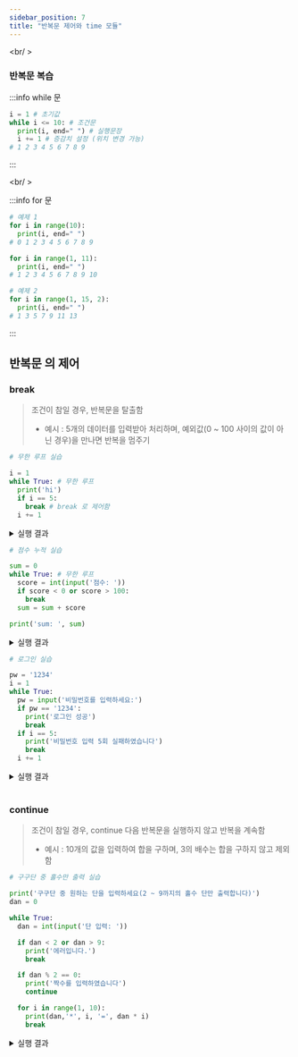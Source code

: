 ```yaml
---
sidebar_position: 7
title: "반복문 제어와 time 모듈"
---
```


<br/ >

### 반복문 복습

:::info while 문

```python
i = 1 # 초기값
while i <= 10: # 조건문
  print(i, end=" ") # 실행문장
  i += 1 # 증감치 설정 (위치 변경 가능)
# 1 2 3 4 5 6 7 8 9
```

:::

<br/ >

:::info for 문

```python
# 예제 1
for i in range(10):
  print(i, end=" ")
# 0 1 2 3 4 5 6 7 8 9

for i in range(1, 11):
  print(i, end=" ")
# 1 2 3 4 5 6 7 8 9 10

# 예제 2
for i in range(1, 15, 2):
  print(i, end=" ")
# 1 3 5 7 9 11 13
```

:::

## 반복문 의 제어

### break

> 조건이 참일 경우, 반복문을 탈출함
>
> - 예시 : 5개의 데이터를 입력받아 처리하며,
>   예외값(0 ~ 100 사이의 값이 아닌 경우)을 만나면 반복을 멈주기

```py
# 무한 루프 실습

i = 1
while True: # 무한 루프
  print('hi')
  if i == 5:
    break # break 로 제어함
  i += 1
```

<details>
<summary>실행 결과</summary>
```text
hi
hi
hi
hi
hi
```
</details>

```py
# 점수 누적 실습

sum = 0
while True: # 무한 루프
  score = int(input('점수: '))
  if score < 0 or score > 100:
    break
  sum = sum + score

print('sum: ', sum)
```

<details>
<summary>실행 결과</summary>
```text
score: 88
score: 90
score: 100
score: -1
sum: 278
```
</details>

```py
# 로그인 실습

pw = '1234'
i = 1
while True:
  pw = input('비밀번호를 입력하세요:')
  if pw == '1234':
    print('로그인 성공')
    break
  if i == 5:
    print('비밀번호 입력 5회 실패하였습니다')
    break
  i += 1
```

<details>
<summary>실행 결과</summary>
```text
비밀번호를 입력하세요: 2
비밀번호를 입력하세요: 34
비밀번호를 입력하세요: 1234
로그인 성공
```
</details>

<br />

### continue

> 조건이 참일 경우, continue 다음 반복문을 실행하지 않고 반복을 계속함
>
> - 예시 : 10개의 값을 입력하여 합을 구하며, 3의 배수는 합을 구하지 않고 제외함

```py
# 구구단 중 홀수만 출력 실습

print('구구단 중 원하는 단을 입력하세요(2 ~ 9까지의 홀수 단만 출력합니다)')
dan = 0

while True:
  dan = int(input('단 입력: '))

  if dan < 2 or dan > 9:
    print('에러입니다.')
    break

  if dan % 2 == 0:
    print('짝수를 입력하였습니다')
    continue

  for i in range(1, 10):
    print(dan,'*', i, '=', dan * i)
    break
```

<details>
<summary>실행 결과</summary>
```text
단 입력: 2
짝수를 입력하였습니다
단 입력: 3
3 * 1 = 3
3 * 2 = 6
3 * 3 = 9
3 * 4 = 12
3 * 5 = 15
3 * 6 = 18
3 * 7 = 21
3 * 8 = 24
3 * 9 = 27
```
</details>

<!-- <br/ >

---

<br/ >

## time 모듈

<br/ >

---

<br/ >

## 조건문, 반복문, random 실습 -->
